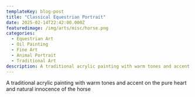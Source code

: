 ```yaml
---
templateKey: blog-post
title: "Classical Equestrian Portrait"
date: 2025-02-14T22:42:00.000Z
featuredimage: /img/arts/misc/horse.png
categories:
  - Equestrian Art
  - Oil Painting
  - Fine Art
  - Animal Portrait
  - Traditional Art
description: A traditional acrylic painting with warm tones and accent on the pure heart and natural innocence of the horse
---
```

A traditional acrylic painting with warm tones and accent on the pure heart and natural innocence of the horse
